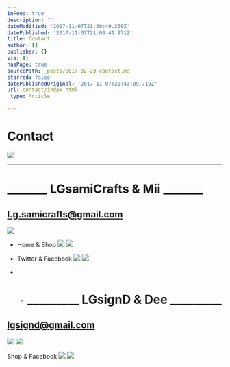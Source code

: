 ```yaml
---
inFeed: true
description: ''
dateModified: '2017-11-07T21:00:40.369Z'
datePublished: '2017-11-07T21:00:41.971Z'
title: Contact
author: []
publisher: {}
via: {}
hasPage: true
sourcePath: _posts/2017-02-23-contact.md
starred: false
datePublishedOriginal: '2017-11-07T20:43:09.719Z'
url: contact/index.html
_type: Article

---
```

# Contact
![](https://the-grid-user-content.s3-us-west-2.amazonaws.com/dba99aef-ae67-481d-a981-6b571bfc1a5b.jpg)

---

# **\_\_\_\_\_\_\_ LGsamiCrafts & Mii \_\_\_\_\_\_\_**

## **l.g.samicrafts@gmail.com**
![](https://the-grid-user-content.s3-us-west-2.amazonaws.com/68032188-1e3f-47e1-b307-72ea7f80b8b4.jpg)

* Home & Shop
![](https://the-grid-user-content.s3-us-west-2.amazonaws.com/94163b2c-8bae-4a43-a831-c06e78254464.png)
![](https://the-grid-user-content.s3-us-west-2.amazonaws.com/e98e7517-8176-4fa0-9c78-ff9322f6ac91.png)

* Twitter & Facebook
![](https://the-grid-user-content.s3-us-west-2.amazonaws.com/7c11f5b3-1cc7-432a-ba82-ee93b8ef4bfe.jpg)
![](https://the-grid-user-content.s3-us-west-2.amazonaws.com/8ef574a3-9b7b-4300-af22-2fabc48ce06e.png)

* * # **\_\_\_\_\_\_\_\_\_ LGsignD & Dee \_\_\_\_\_\_\_\_\_**

## lgsignd@gmail.com
![](https://the-grid-user-content.s3-us-west-2.amazonaws.com/e38aa4c6-29f3-42a4-973d-6a8cc169aaeb.jpg)
![](https://the-grid-user-content.s3-us-west-2.amazonaws.com/8a0b9eb7-b487-45cb-9e27-34e35088f35d.png)

Shop & Facebook
![](https://the-grid-user-content.s3-us-west-2.amazonaws.com/db8014dd-649c-4119-b829-c930980ad27e.png)
![](https://the-grid-user-content.s3-us-west-2.amazonaws.com/9ce31f1b-ea42-4060-b3f3-d76cd7f678f9.png)